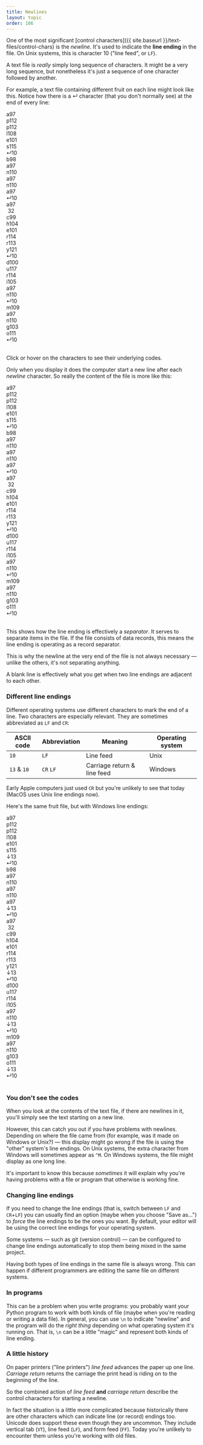 ```yaml
---
title: Newlines
layout: topic
order: 106
---
```


One of the most significant 
[control characters]({{ site.baseurl }}/text-files/control-chars) is the
_newline_. It's used to indicate the **line ending** in the file. On Unix
systems, this is character 10 ("line feed", or `LF`).

A text file is _really_ simply long sequence of characters. It might be a very
long sequence, but nonetheless it's just a sequence of one character followed
by another.

For example, a text file containing different fruit on each line might look
like this. Notice how there is a &crarr; character (that you don't normally
see) at the end of every line:

<div class="text-file">
  <div>
    <div>a<span>97</span></div>
    <div>p<span>112</span></div>
    <div>p<span>112</span></div>
    <div>l<span>108</span></div>
    <div>e<span>101</span></div>
    <div>s<span>115</span></div>
    <div class="invisible">&crarr;<span>10</span></div>
  </div>
  <div>
    <div>b<span>98</span></div>
    <div>a<span>97</span></div>
    <div>n<span>110</span></div>
    <div>a<span>97</span></div>
    <div>n<span>110</span></div>
    <div>a<span>97</span></div>
    <div class="invisible">&crarr;<span>10</span></div>
  </div>
  <div>
    <div>a<span>97</span></div>
    <div>&nbsp;<span>32</span></div>
    <div>c<span>99</span></div>
    <div>h<span>104</span></div>
    <div>e<span>101</span></div>
    <div>r<span>114</span></div>
    <div>r<span>113</span></div>
    <div>y<span>121</span></div>
    <div class="invisible">&crarr;<span>10</span></div>
  </div>
  <div>
    <div>d<span>100</span></div>
    <div>u<span>117</span></div>
    <div>r<span>114</span></div>
    <div>i<span>105</span></div>
    <div>a<span>97</span></div>
    <div>n<span>110</span></div>
    <div class="invisible">&crarr;<span>10</span></div>
  </div>
  <div>
    <div>m<span>109</span></div>
    <div>a<span>97</span></div>
    <div>n<span>110</span></div>
    <div>g<span>103</span></div>
    <div>o<span>111</span></div>
    <div class="invisible">&crarr;<span>10</span></div>
  </div>
  <div>
    &nbsp;
  </div>
</div>

<p class="js-only">
  Click or hover on the characters to see their underlying codes.
</p>

Only when you display it does the computer start a new line after each
_newline_ character. So really the content of the file is more like this:

<div class="text-file">
  <div>
    <div>a<span>97</span></div>
    <div>p<span>112</span></div>
    <div>p<span>112</span></div>
    <div>l<span>108</span></div>
    <div>e<span>101</span></div>
    <div>s<span>115</span></div>
    <div class="invisible">&crarr;<span>10</span></div>
    <div>b<span>98</span></div>
    <div>a<span>97</span></div>
    <div>n<span>110</span></div>
    <div>a<span>97</span></div>
    <div>n<span>110</span></div>
    <div>a<span>97</span></div>
    <div class="invisible">&crarr;<span>10</span></div>
    <div>a<span>97</span></div>
    <div>&nbsp;<span>32</span></div>
    <div>c<span>99</span></div>
    <div>h<span>104</span></div>
    <div>e<span>101</span></div>
    <div>r<span>114</span></div>
    <div>r<span>113</span></div>
    <div>y<span>121</span></div>
    <div class="invisible">&crarr;<span>10</span></div>
    <div>d<span>100</span></div>
    <div>u<span>117</span></div>
    <div>r<span>114</span></div>
    <div>i<span>105</span></div>
    <div>a<span>97</span></div>
    <div>n<span>110</span></div>
    <div class="invisible">&crarr;<span>10</span></div>
    <div>m<span>109</span></div>
    <div>a<span>97</span></div>
    <div>n<span>110</span></div>
    <div>g<span>103</span></div>
    <div>o<span>111</span></div>
    <div class="invisible">&crarr;<span>10</span></div>
    &nbsp;
  </div>
</div>

This shows how the line ending is effectively a _separator_. It serves
to separate items in the file. If the file consists of data records, this
means the line ending is operating as a record separator.

This is why the newline at the very end of the file is not always necessary —
unlike the others, it's not separating anything.

A blank line is effectively what you get when two line endings are adjacent to
each other.

### Different line endings

Different operating systems use different characters to mark the end of a line.
Two characters are especially relevant. They are sometimes abbreviated as
`LF` and `CR`:

| ASCII code  | Abbreviation | Meaning                      | Operating system  |
|-------------|--------------|------------------------------|-------------------|
| `10`        | `LF`         | Line feed                    | Unix              |
| `13` & `10` | `CR` `LF`    | Carriage return & line feed  | Windows           |

Early Apple computers just used `CR` but you're unlikely to see that today
(MacOS uses Unix line endings now).

Here's the same fruit file, but with Windows line endings:

<div class="text-file">
  <div>
    <div>a<span>97</span></div>
    <div>p<span>112</span></div>
    <div>p<span>112</span></div>
    <div>l<span>108</span></div>
    <div>e<span>101</span></div>
    <div>s<span>115</span></div>
    <div class="invisible">&darr;<span>13</span></div>
    <div class="invisible">&crarr;<span>10</span></div>
  </div>
  <div>
    <div>b<span>98</span></div>
    <div>a<span>97</span></div>
    <div>n<span>110</span></div>
    <div>a<span>97</span></div>
    <div>n<span>110</span></div>
    <div>a<span>97</span></div>
    <div class="invisible">&darr;<span>13</span></div>
    <div class="invisible">&crarr;<span>10</span></div>
  </div>
  <div>
    <div>a<span>97</span></div>
    <div>&nbsp;<span>32</span></div>
    <div>c<span>99</span></div>
    <div>h<span>104</span></div>
    <div>e<span>101</span></div>
    <div>r<span>114</span></div>
    <div>r<span>113</span></div>
    <div>y<span>121</span></div>
    <div class="invisible">&darr;<span>13</span></div>
    <div class="invisible">&crarr;<span>10</span></div>
  </div>
  <div>
    <div>d<span>100</span></div>
    <div>u<span>117</span></div>
    <div>r<span>114</span></div>
    <div>i<span>105</span></div>
    <div>a<span>97</span></div>
    <div>n<span>110</span></div>
    <div class="invisible">&darr;<span>13</span></div>
    <div class="invisible">&crarr;<span>10</span></div>
  </div>
  <div>
    <div>m<span>109</span></div>
    <div>a<span>97</span></div>
    <div>n<span>110</span></div>
    <div>g<span>103</span></div>
    <div>o<span>111</span></div>
    <div class="invisible">&darr;<span>13</span></div>
    <div class="invisible">&crarr;<span>10</span></div>
  </div>
  <div>
    &nbsp;
  </div>
</div>


### You don't see the codes

When you look at the contents of the text file, if there are newlines in it,
you'll simply see the text starting on a new line.

However, this can catch you out if you have problems with newlines. Depending on
where the file came from (for example, was it made on Windows or Unix?) — this
display might go wrong if the file is using the "other" system's line endings.
On Unix systems, the extra character from Windows will sometimes appear as
`^M`. On Windows systems, the file might display as one long line.

It's important to know this because _sometimes_ it will explain why you're
having problems with a file or program that otherwise is working fine.


### Changing line endings

If you need to change the line endings (that is, switch between `LF` and
`CR`+`LF`) you can usually find an option (maybe when you choose "Save as...")
to _force_ the line endings to be the ones you want. By default, your editor
will be using the correct line endings for your operating system.

Some systems — such as git (version control) — can be configured to change
line endings automatically to stop them being mixed in the same project.

Having both types of line endings in the same file is always wrong. This can
happen if different programmers are editing the same file on different systems.

### In programs

This can be a problem when you write programs: you probably want your Python
program to work with both kinds of file (maybe when you're reading or writing
a data file). In general, you can use `\n` to indicate "newline" and the
program will do the _right thing_ depending on what operating system it's 
running on. That is, `\n` can be a little "magic" and represent both kinds of
line ending.


### A little history

On paper printers ("line printers") _line feed_ advances the paper up one
line. _Carriage return_ returns the carriage the print head is riding on
to the beginning of the line.

So the combined action of _line feed_ **and** _carriage return_ describe the
control characters for starting a newline.

In fact the situation is a little more complicated because historically there
are other characters which can indicate line (or record) endings too. Unicode
does support these even though they are uncommon. They include vertical tab
(`VT`), line feed (`LF`), and form feed (`FF`). Today you're unlikely to
encounter them unless you're working with old files.
